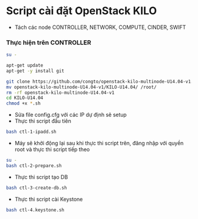 # Script cài đặt OpenStack KILO
- Tách các node CONTROLLER, NETWORK, COMPUTE, CINDER, SWIFT


### Thực hiện trên CONTROLLER

```sh
su -

apt-get update
apt-get -y install git

git clone https://github.com/congto/openstack-kilo-multinode-U14.04-v1.git
mv openstack-kilo-multinode-U14.04-v1/KILO-U14.04/ /root/
rm -rf openstack-kilo-multinode-U14.04-v1
cd KILO-U14.04
chmod +x *.sh

```

- Sửa file config.cfg với các IP dự định sẽ setup
- Thực thi script đầu tiên

```sh
bash ctl-1-ipadd.sh
```

- Máy sẽ khởi động lại sau khi thực thi script trên, đăng nhập với quyền root và thực thi script tiếp theo
```sh
su -
bash ctl-2-prepare.sh
```

- Thực thi script tạo DB
```sh
bash ctl-3-create-db.sh
```

- Thực thi script cài Keystone
```sh
bash ctl-4.keystone.sh
```

